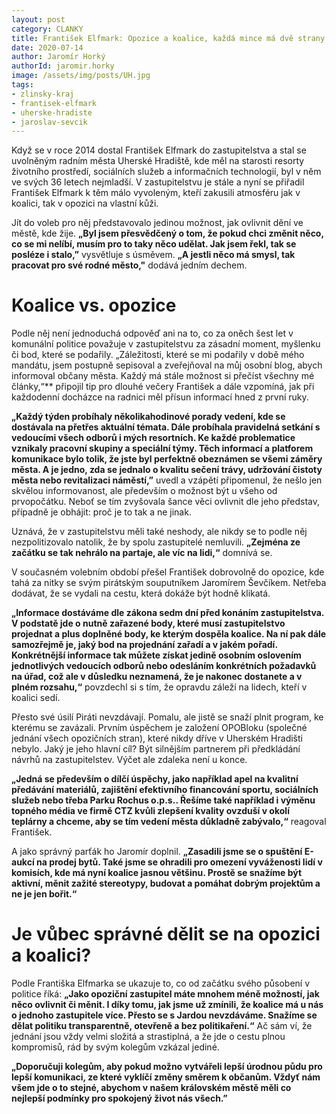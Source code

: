 ```yaml
---
layout: post
category: CLANKY
title: František Elfmark: Opozice a koalice, každá mince má dvě strany
date: 2020-07-14
author: Jaromír Horký
authorId: jaromir.horky
image: /assets/img/posts/UH.jpg
tags: 
- zlinsky-kraj 
- frantisek-elfmark 
- uherske-hradiste 
- jaroslav-sevcik
---
```


Když se v roce 2014 dostal František Elfmark do zastupitelstva a stal se uvolněným radním města Uherské Hradiště, kde měl na starosti resorty životního prostředí, sociálních služeb a informačních technologií, byl v něm ve svých 36 letech nejmladší. V zastupitelstvu je stále a nyní se přiřadil František Elfmark k těm málo vyvoleným, kteří zakusili atmosféru jak v koalici, tak v opozici na vlastní kůži.

Jít do voleb pro něj představovalo jedinou možnost, jak ovlivnit dění ve městě, kde žije. **„Byl jsem přesvědčený o tom, že pokud chci změnit něco, co se mi nelíbí, musím pro to taky něco udělat. Jak jsem řekl, tak se posléze i stalo,”** vysvětluje s úsměvem. **„A jestli něco má smysl, tak pracovat pro své rodné město,"** dodává jedním dechem.

# Koalice vs. opozice

Podle něj není jednoduchá odpověď ani na to, co za oněch šest let v komunální politice považuje v zastupitelstvu za zásadní moment, myšlenku či bod, které se podařily. „Záležitosti, které se mi podařily v době mého mandátu, jsem postupně sepisoval a zveřejňoval na můj osobní blog, abych informoval občany města. Každý má stále možnost si přečíst všechny mé články,“** připojil tip pro dlouhé večery František a dále vzpomíná, jak při každodenní docházce na radnici měl přísun informací hned z první ruky.

**„Každý týden probíhaly několikahodinové porady vedení, kde se dostávala na přetřes aktuální témata. Dále probíhala pravidelná setkání s vedoucími všech odborů i mých resortních. Ke každé problematice vznikaly pracovní skupiny a speciální týmy. Těch informací a platforem komunikace bylo tolik, že jste byl perfektně obeznámen se všemi záměry města. A je jedno, zda se jednalo o kvalitu sečení trávy, udržování čistoty města nebo revitalizaci náměstí,”** uvedl a vzápětí připomenul, že nešlo jen skvělou informovanost, ale především o možnost být u všeho od prvopočátku. Neboť se tím zvyšovala šance věci ovlivnit dle jeho představ, případně je obhájit: proč je to tak a ne jinak.

Uznává, že v zastupitelstvu měli také neshody, ale nikdy se to podle něj nezpolitizovalo natolik, že by spolu zastupitelé nemluvili. **„Zejména ze začátku se tak nehrálo na partaje, ale víc na lidi,“** domnívá se.

V současném volebním období přešel František dobrovolně do opozice, kde tahá za nitky se svým pirátským souputníkem Jaromírem Ševčíkem. Netřeba dodávat, že se vydali na cestu, která dokáže být hodně klikatá.

**„Informace dostáváme dle zákona sedm dní před konáním zastupitelstva. V podstatě jde o nutně zařazené body, které musí zastupitelstvo projednat a plus doplněné body, ke kterým dospěla koalice. Na ní pak dále samozřejmě je, jaký bod na projednání zařadí a v jakém pořadí. Konkrétnější informace tak můžete získat jedině osobním oslovením jednotlivých vedoucích odborů nebo odesláním konkrétních požadavků na úřad, což ale v důsledku neznamená, že je nakonec dostanete a v plném rozsahu,“** povzdechl si s tím, že opravdu záleží na lidech, kteří v koalici sedí.

Přesto své úsilí Piráti nevzdávají. Pomalu, ale jistě se snaží plnit program, ke kterému se zavázali. Prvním úspěchem je založení OPOBloku (společné jednání všech opozičních stran), které nikdy dříve v Uherském Hradišti nebylo. Jaký je jeho hlavní cíl? Být silnějším partnerem při předkládání návrhů na zastupitelstev. Výčet ale zdaleka není u konce.

**„Jedná se především o dílčí úspěchy, jako například apel na kvalitní předávání materiálů, zajištění efektivního financování sportu, sociálních služeb nebo třeba Parku Rochus o.p.s.. Řešíme také například i výměnu topného média ve firmě CTZ kvůli zlepšení kvality ovzduší v okolí teplárny a chceme, aby se tím vedení města důkladně zabývalo,“** reagoval František.

A jako správný parťák ho Jaromír doplnil. **„Zasadili jsme se o spuštění E-aukcí na prodej bytů. Také jsme se ohradili pro omezení vyváženosti lidí v komisích, kde má nyní koalice jasnou většinu. Prostě se snažíme být aktivní, měnit zažité stereotypy, budovat a pomáhat dobrým projektům a ne je jen bořit.“**

# Je vůbec správné dělit se na opozici a koalici?

Podle Františka Elfmarka se ukazuje to, co od začátku svého působení v politice říká: **„Jako opoziční zastupitel máte mnohem méně možností, jak něco ovlivnit či měnit. I díky tomu, jak jsme už zmínili, že koalice má u nás o jednoho zastupitele více. Přesto se s Jardou nevzdáváme. Snažíme se dělat politiku transparentně, otevřeně a bez politikaření.“** Ač sám ví, že jednání jsou vždy velmi složitá a strastiplná, a že jde o cestu plnou kompromisů, rád by svým kolegům vzkázal jediné.

**„Doporučuji kolegům, aby pokud možno vytvářeli lepší úrodnou půdu pro lepší komunikaci, ze které vyklíčí změny směrem k občanům. Vždyť nám všem jde o to stejné, abychom v našem královském městě měli co nejlepší podmínky pro spokojený život nás všech.”**
